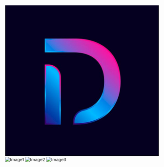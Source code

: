 ![Logo](/assets/logo.png)
![Image1](/assets/Image1.png)
![Image2](/assets/Image2.png)
![Image3](/assets/Image3.png)

